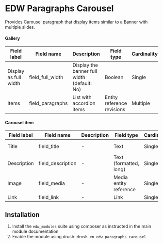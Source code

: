 EDW Paragraphs Carousel
=============================================

Provides Carousel paragraph that display items similar to a Banner with
multiple slides.

#### Gallery
| Field label           | Field name       | Description                                 | Field type                 | Cardinality | Required | Translatable | Widget    |
|-----------------------|------------------|---------------------------------------------|----------------------------|-------------|----------|--------------|-----------|
| Display as full width | field_full_width | Display the banner full width (default: No) | Boolean                    | Single      | No       | No           | Checkbox  |
| Items                 | field_paragraphs | List with accordion items                   | Entity reference revisions | Multiple    | Yes      | No           | Paragraph |

#### Carousel item
| Field label      | Field name             | Description                                 | Field type             | Cardinality | Required | Translatable | Widget         |
|------------------|------------------------|---------------------------------------------|------------------------|-------------|----------|--------------|----------------|
| Title            | field_title            | -                                           | Text                   | Single      | No       | Yes          | Text field     |
| Description      | field_description      | -                                           | Text (formatted, long) | Single      | Yes      | Yes          | Text area      |
| Image            | field_media            | -                                           | Media entity reference | Single      | Yes      | No           | Media library  |
| Link             | field_link             | -                                           | Link                   | Single      | No       | No           | Link           |


## Installation

1. Install the `edw_modules` suite using composer as instructed in the main module documentation
2. Enable the module using drush: `drush en edw_paragraphs_carousel`